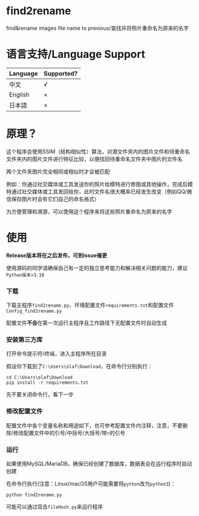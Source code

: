 # find2rename
find&amp;rename images file name to previous/查找并将照片重命名为原来的名字

# 语言支持/Language Support
| Language | Supported?  |
| -------- | ----------- |
| 中文     | √ |
| English  | × |
| 日本語   | × |

# 原理？

这个程序会使用SSIM（结构相似性）算法，对源文件夹内的图片文件和待重命名文件夹内的图片文件进行特征比较，以便找回待重命名文件夹中图片的文件名

两个文件夹图片完全相同或相似时才会被匹配

例如：你通过社交媒体或工具发送你的照片给模特进行修图或其他操作，完成后模特通过社交媒体或工具发回给你，此时文件名很大概率已经发生改变（例如QQ/微信保存图片时会有它们自己的命名格式）

为方便管理和溯源，可以使用这个程序来将这些照片重命名为原来的名字


# 使用
**Release版本将在之后发布，可到issue催更**

使用源码的同学请确保自己有一定的独立思考能力和解决相关问题的能力，建议`Python版本>3.10`

### 下载
下载主程序`find2rename.py`、环境配置文件`requirements.txt`和配置文件`Config_find2rename.py`

配置文件**不会**在第一次运行主程序且工作路径下无配置文件时自动生成

### 安装第三方库

打开命令提示符/终端，进入主程序所在目录

假设你下载到了`C:\Users\olaf\Download`，在命令行分别执行：

    cd C:\Users\olaf\Download
    pip install -r requirements.txt

先不要关闭命令行，看下一步

### 修改配置文件

配置文件中各个变量名称和用途如下，也可参考配置文件内注释，注意，不要删除/修改配置文件中的引号/中括号/大括号/带`r`的引号



### 运行

如果使用MySQL/MariaDB，确保已经创建了数据库，数据表会在运行程序时自动创建

在命令行执行(注意：Linux/macOS用户可能需要将`python`改为`python3`)：

    python find2rename.py 

可能可以通过双击`fileHash.py`来运行程序

